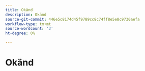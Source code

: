 ```yaml
---
title: Okänd
description: Okänd
source-git-commit: 446e5c8174d45f9789cc8c74ff8e5e8c9730aefa
workflow-type: tm+mt
source-wordcount: '3'
ht-degree: 0%

---
```


# Okänd
